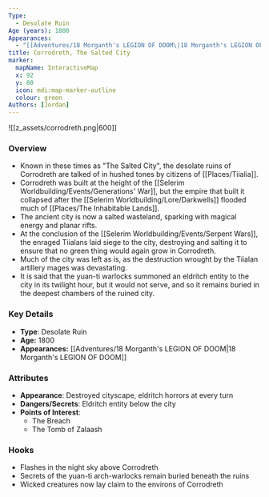 ```yaml
---
Type:
  - Desolate Ruin
Age (years): 1800
Appearances:
  - "[[Adventures/18 Morganth's LEGION OF DOOM\|18 Morganth's LEGION OF DOOM]]"
title: Corrodreth, The Salted City
marker:
  mapName: InteractiveMap
  x: 92
  y: 80
  icon: mdi:map-marker-outline
  colour: green
Authors: [Jordan]
---
```

![[z_assets/corrodreth.png|600]]

### Overview
- Known in these times as "The Salted City", the desolate ruins of Corrodreth are talked of in hushed tones by citizens of [[Places/Tiialia]].
- Corrodreth was built at the height of the [[Selerim Worldbuilding/Events/Generations' War]], but the empire that built it collapsed after the [[Selerim Worldbuilding/Lore/Darkwells]] flooded much of [[Places/The Inhabitable Lands]].
- The ancient city is now a salted wasteland, sparking with magical energy and planar rifts.
- At the conclusion of the [[Selerim Worldbuilding/Events/Serpent Wars]], the enraged Tiialans laid siege to the city, destroying and salting it to ensure that no green thing would again grow in Corrodreth.
- Much of the city was left as is, as the destruction wrought by the Tiialan artillery mages was devastating. 
- It is said that the yuan-ti warlocks summoned an eldritch entity to the city in its twilight hour, but it would not serve, and so it remains buried in the deepest chambers of the ruined city.

### Key Details
- **Type**: Desolate Ruin
- **Age:** 1800
- **Appearances:** [[Adventures/18 Morganth's LEGION OF DOOM\|18 Morganth's LEGION OF DOOM]]

### Attributes
- **Appearance**: Destroyed cityscape, eldritch horrors at every turn
- **Dangers/Secrets**: Eldritch entity below the city
- **Points of Interest**:
	- The Breach
	- The Tomb of Zalaash

### Hooks
- Flashes in the night sky above Corrodreth
- Secrets of the yuan-ti arch-warlocks remain buried beneath the ruins
- Wicked creatures now lay claim to the environs of Corrodreth







